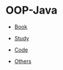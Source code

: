 # OOP-Java   

- [Book](./00-book)   

- [Study](./01-study)  

- [Code](./02-code)    

- [Others](./10-others)  

  









